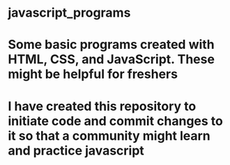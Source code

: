 # javascript_programs
# Some basic programs created with HTML, CSS, and JavaScript. These might be helpful for freshers
# I have created this repository to initiate code and commit changes to it so that a community might learn and practice javascript
